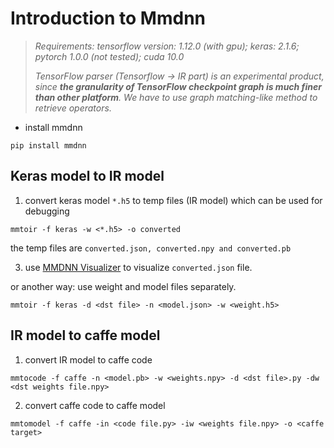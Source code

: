 # Introduction to Mmdnn

> *Requirements: tensorflow version: 1.12.0 (with gpu); keras: 2.1.6; pytorch 1.0.0 (not tested); cuda 10.0*
>
> *TensorFlow parser (Tensorflow -> IR part) is an experimental product, since __the granularity of TensorFlow checkpoint graph is much finer than other platform__. We have to use graph matching-like method to retrieve operators.*

* install mmdnn

```
pip install mmdnn
```

## Keras model to IR model

1. convert keras model `*.h5` to temp files (IR model) which can be used for debugging

```
mmtoir -f keras -w <*.h5> -o converted
```

the temp files are `converted.json, converted.npy and converted.pb`

3. use [MMDNN Visualizer](http://mmdnn.eastasia.cloudapp.azure.com:8080/) to visualize `converted.json` file. 

or another way: use weight and model files separately. 
```
mmtoir -f keras -d <dst file> -n <model.json> -w <weight.h5>
```

## IR model to caffe model

1. convert IR model to caffe code

```
mmtocode -f caffe -n <model.pb> -w <weights.npy> -d <dst file>.py -dw <dst weights file.npy>
```

2. convert caffe code to caffe model

```
mmtomodel -f caffe -in <code file.py> -iw <weights file.npy> -o <caffe target>
```

